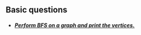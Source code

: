 ## Basic questions
- ##### [Perform BFS on a graph and print the vertices.](01.%20Breadth-first-search.cpp)
